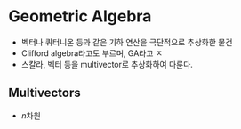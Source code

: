# Geometric Algebra
- 벡터나 쿼터니온 등과 같은 기하 연산을 극단적으로 추상화한 물건
- Clifford algebra라고도 부르며, GA라고 ㅈ
- 스칼라, 벡터 등을 multivector로 추상화하여 다룬다.
## Multivectors
- $n$차원